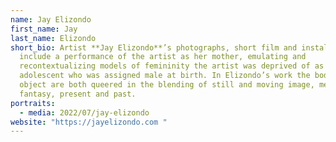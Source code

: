 ```yaml
---
name: Jay Elizondo
first_name: Jay
last_name: Elizondo
short_bio: Artist **Jay Elizondo**’s photographs, short film and installation
  include a performance of the artist as her mother, emulating and
  recontextualizing models of femininity the artist was deprived of as an
  adolescent who was assigned male at birth. In Elizondo’s work the body and the
  object are both queered in the blending of still and moving image, memoir and
  fantasy, present and past.
portraits:
  - media: 2022/07/jay-elizondo
website: "https://jayelizondo.com "
---
```

